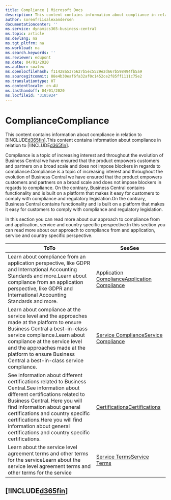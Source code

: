 ```yaml
---
title: Compliance | Microsoft Docs
description: This content contains information about compliance in relation to Business Central.
author: sorenfriisalexandersen
documentationcenter: ''
ms.service: dynamics365-business-central
ms.topic: article
ms.devlang: na
ms.tgt_pltfrm: na
ms.workload: na
ms.search.keywords: ''
ms.reviewer: edupont
ms.date: 04/01/2020
ms.author: soalex
ms.openlocfilehash: f11428a5375627b5ec5529e2d667b598494fb5a9
ms.sourcegitcommit: 88e4b30eaf6fa32af0c1452ce2f85ff1111c75e2
ms.translationtype: HT
ms.contentlocale: en-AU
ms.lasthandoff: 04/01/2020
ms.locfileid: "3185924"
---
```

# <a name="compliance"></a><span data-ttu-id="c1974-103">Compliance</span><span class="sxs-lookup"><span data-stu-id="c1974-103">Compliance</span></span>
<span data-ttu-id="c1974-104">This content contains information about compliance in relation to [!INCLUDE[d365fin](../includes/d365fin_md.md)].</span><span class="sxs-lookup"><span data-stu-id="c1974-104">This content contains information about compliance in relation to [!INCLUDE[d365fin](../includes/d365fin_md.md)].</span></span>  

<span data-ttu-id="c1974-105">Compliance is a topic of increasing interest and throughout the evolution of Business Central we have ensured that the product empowers customers and partners on a broad scale and does not impose blockers in regards to compliance.</span><span class="sxs-lookup"><span data-stu-id="c1974-105">Compliance is a topic of increasing interest and throughout the evolution of Business Central we have ensured that the product empowers customers and partners on a broad scale and does not impose blockers in regards to compliance.</span></span> <span data-ttu-id="c1974-106">On the contrary, Business Central contains functionality and is built on a platform that makes it easy for customers to comply with compliance and regulatory legislation.</span><span class="sxs-lookup"><span data-stu-id="c1974-106">On the contrary, Business Central contains functionality and is built on a platform that makes it easy for customers to comply with compliance and regulatory legislation.</span></span>

<span data-ttu-id="c1974-107">In this section you can read more about our approach to compliance from and application, service and country specific perspective.</span><span class="sxs-lookup"><span data-stu-id="c1974-107">In this section you can read more about our approach to compliance from and application, service and country specific perspective.</span></span>

|<span data-ttu-id="c1974-108">**To**</span><span class="sxs-lookup"><span data-stu-id="c1974-108">**To**</span></span>|<span data-ttu-id="c1974-109">**See**</span><span class="sxs-lookup"><span data-stu-id="c1974-109">**See**</span></span>|  
|------------|-------------|  
|<span data-ttu-id="c1974-110">Learn about compliance from an application perspective, like GDPR and International Accounting Standards and more.</span><span class="sxs-lookup"><span data-stu-id="c1974-110">Learn about compliance from an application perspective, like GDPR and International Accounting Standards and more.</span></span>|[<span data-ttu-id="c1974-111">Application Compliance</span><span class="sxs-lookup"><span data-stu-id="c1974-111">Application Compliance</span></span>](compliance-application-compliance.md)|  
|<span data-ttu-id="c1974-112">Learn about compliance at the service level and the approaches made at the platform to ensure Business Central a best-in-class service compliance.</span><span class="sxs-lookup"><span data-stu-id="c1974-112">Learn about compliance at the service level and the approaches made at the platform to ensure Business Central a best-in-class service compliance.</span></span>|[<span data-ttu-id="c1974-113">Service Compliance</span><span class="sxs-lookup"><span data-stu-id="c1974-113">Service Compliance</span></span>](compliance-service-compliance.md)|  
|<span data-ttu-id="c1974-114">See information about different certifications related to Business Central.</span><span class="sxs-lookup"><span data-stu-id="c1974-114">See information about different certifications related to Business Central.</span></span> <span data-ttu-id="c1974-115">Here you will find information about general certifications and country specific certifications.</span><span class="sxs-lookup"><span data-stu-id="c1974-115">Here you will find information about general certifications and country specific certifications.</span></span>|[<span data-ttu-id="c1974-116">Certifications</span><span class="sxs-lookup"><span data-stu-id="c1974-116">Certifications</span></span>](compliance-certifications.md)|  
|<span data-ttu-id="c1974-117">Learn about the service level agreement terms and other terms for the service</span><span class="sxs-lookup"><span data-stu-id="c1974-117">Learn about the service level agreement terms and other terms for the service</span></span>|[<span data-ttu-id="c1974-118">Service Terms</span><span class="sxs-lookup"><span data-stu-id="c1974-118">Service Terms</span></span>](compliance-service-compliance.md#service-terms)|  

## [!INCLUDE[d365fin](../includes/free_trial_md.md)]  
